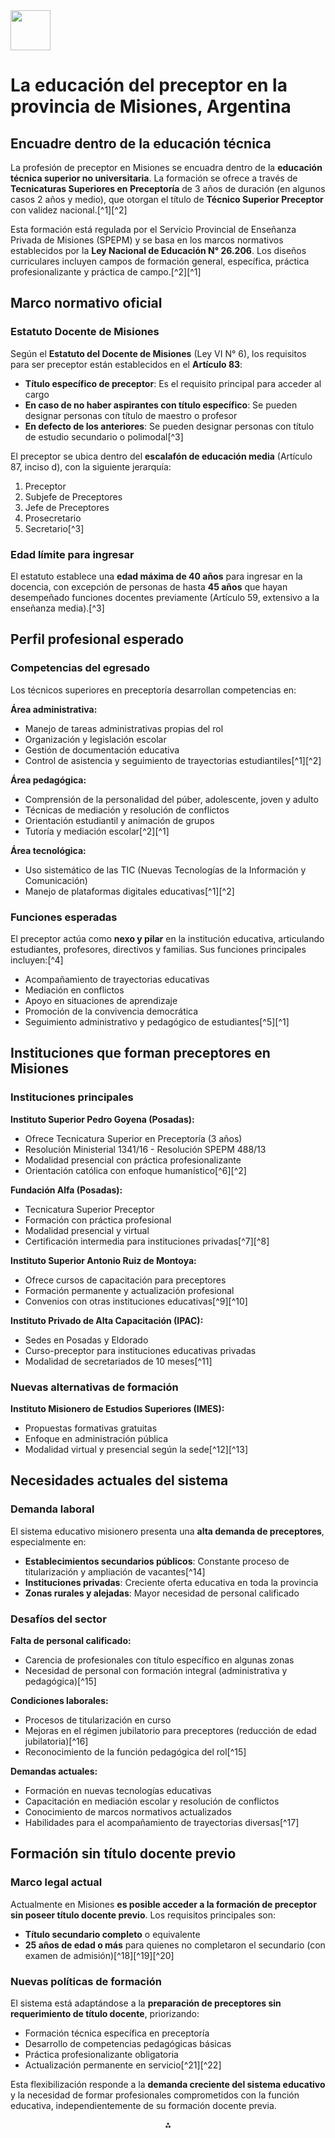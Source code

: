 <img src="https://r2cdn.perplexity.ai/pplx-full-logo-primary-dark%402x.png" style="height:64px;margin-right:32px"/>

# La educación del preceptor en la provincia de Misiones, Argentina

## Encuadre dentro de la educación técnica

La profesión de preceptor en Misiones se encuadra dentro de la **educación técnica superior no universitaria**. La formación se ofrece a través de **Tecnicaturas Superiores en Preceptoría** de 3 años de duración (en algunos casos 2 años y medio), que otorgan el título de **Técnico Superior Preceptor** con validez nacional.[^1][^2]

Esta formación está regulada por el Servicio Provincial de Enseñanza Privada de Misiones (SPEPM) y se basa en los marcos normativos establecidos por la **Ley Nacional de Educación N° 26.206**. Los diseños curriculares incluyen campos de formación general, específica, práctica profesionalizante y práctica de campo.[^2][^1]

## Marco normativo oficial

### Estatuto Docente de Misiones

Según el **Estatuto del Docente de Misiones** (Ley VI N° 6), los requisitos para ser preceptor están establecidos en el **Artículo 83**:

- **Título específico de preceptor**: Es el requisito principal para acceder al cargo
- **En caso de no haber aspirantes con título específico**: Se pueden designar personas con título de maestro o profesor
- **En defecto de los anteriores**: Se pueden designar personas con título de estudio secundario o polimodal[^3]

El preceptor se ubica dentro del **escalafón de educación media** (Artículo 87, inciso d), con la siguiente jerarquía:

1. Preceptor
2. Subjefe de Preceptores
3. Jefe de Preceptores
4. Prosecretario
5. Secretario[^3]

### Edad límite para ingresar

El estatuto establece una **edad máxima de 40 años** para ingresar en la docencia, con excepción de personas de hasta **45 años** que hayan desempeñado funciones docentes previamente (Artículo 59, extensivo a la enseñanza media).[^3]

## Perfil profesional esperado

### Competencias del egresado

Los técnicos superiores en preceptoría desarrollan competencias en:

**Área administrativa:**

- Manejo de tareas administrativas propias del rol
- Organización y legislación escolar
- Gestión de documentación educativa
- Control de asistencia y seguimiento de trayectorias estudiantiles[^1][^2]

**Área pedagógica:**

- Comprensión de la personalidad del púber, adolescente, joven y adulto
- Técnicas de mediación y resolución de conflictos
- Orientación estudiantil y animación de grupos
- Tutoría y mediación escolar[^2][^1]

**Área tecnológica:**

- Uso sistemático de las TIC (Nuevas Tecnologías de la Información y Comunicación)
- Manejo de plataformas digitales educativas[^1][^2]


### Funciones esperadas

El preceptor actúa como **nexo y pilar** en la institución educativa, articulando estudiantes, profesores, directivos y familias. Sus funciones principales incluyen:[^4]

- Acompañamiento de trayectorias educativas
- Mediación en conflictos
- Apoyo en situaciones de aprendizaje
- Promoción de la convivencia democrática
- Seguimiento administrativo y pedagógico de estudiantes[^5][^1]


## Instituciones que forman preceptores en Misiones

### Instituciones principales

**Instituto Superior Pedro Goyena (Posadas):**

- Ofrece Tecnicatura Superior en Preceptoría (3 años)
- Resolución Ministerial 1341/16 - Resolución SPEPM 488/13
- Modalidad presencial con práctica profesionalizante
- Orientación católica con enfoque humanístico[^6][^2]

**Fundación Alfa (Posadas):**

- Tecnicatura Superior Preceptor
- Formación con práctica profesional
- Modalidad presencial y virtual
- Certificación intermedia para instituciones privadas[^7][^8]

**Instituto Superior Antonio Ruiz de Montoya:**

- Ofrece cursos de capacitación para preceptores
- Formación permanente y actualización profesional
- Convenios con otras instituciones educativas[^9][^10]

**Instituto Privado de Alta Capacitación (IPAC):**

- Sedes en Posadas y Eldorado
- Curso-preceptor para instituciones educativas privadas
- Modalidad de secretariados de 10 meses[^11]


### Nuevas alternativas de formación

**Instituto Misionero de Estudios Superiores (IMES):**

- Propuestas formativas gratuitas
- Enfoque en administración pública
- Modalidad virtual y presencial según la sede[^12][^13]


## Necesidades actuales del sistema

### Demanda laboral

El sistema educativo misionero presenta una **alta demanda de preceptores**, especialmente en:

- **Establecimientos secundarios públicos**: Constante proceso de titularización y ampliación de vacantes[^14]
- **Instituciones privadas**: Creciente oferta educativa en toda la provincia
- **Zonas rurales y alejadas**: Mayor necesidad de personal calificado


### Desafíos del sector

**Falta de personal calificado:**

- Carencia de profesionales con título específico en algunas zonas
- Necesidad de personal con formación integral (administrativa y pedagógica)[^15]

**Condiciones laborales:**

- Procesos de titularización en curso
- Mejoras en el régimen jubilatorio para preceptores (reducción de edad jubilatoria)[^16]
- Reconocimiento de la función pedagógica del rol[^15]

**Demandas actuales:**

- Formación en nuevas tecnologías educativas
- Capacitación en mediación escolar y resolución de conflictos
- Conocimiento de marcos normativos actualizados
- Habilidades para el acompañamiento de trayectorias diversas[^17]


## Formación sin título docente previo

### Marco legal actual

Actualmente en Misiones **es posible acceder a la formación de preceptor sin poseer título docente previo**. Los requisitos principales son:

- **Título secundario completo** o equivalente
- **25 años de edad o más** para quienes no completaron el secundario (con examen de admisión)[^18][^19][^20]


### Nuevas políticas de formación

El sistema está adaptándose a la **preparación de preceptores sin requerimiento de título docente**, priorizando:

- Formación técnica específica en preceptoría
- Desarrollo de competencias pedagógicas básicas
- Práctica profesionalizante obligatoria
- Actualización permanente en servicio[^21][^22]

Esta flexibilización responde a la **demanda creciente del sistema educativo** y la necesidad de formar profesionales comprometidos con la función educativa, independientemente de su formación docente previa.

<div style="text-align: center">⁂</div>
